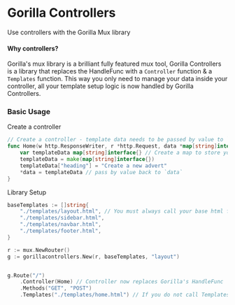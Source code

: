 # Gorilla Controllers
Use controllers with the Gorilla Mux library

#### Why controllers?
Gorilla's mux library is a brilliant fully featured mux tool, Gorilla Controllers is a library that replaces the HandleFunc
with a `Controller` function & a `Templates` function. This way you only need to manage your data inside your controller, 
all your template setup logic is now handled by Gorilla Controllers.

### Basic Usage


Create a controller
```go
// Create a controller - template data needs to be passed by value to `data *map[string]interface{}`
func Home(w http.ResponseWriter, r *http.Request, data *map[string]interface{}) {
    var templateData map[string]interface{} // Create a map to store your template data 
    templateData = make(map[string]interface{})
    templateData["heading"] = "Create a new advert"
    *data = templateData // pass by value back to `data`
}
```
Library Setup
```go
baseTemplates := []string{
    "./templates/layout.html", // You must always call your base html file "layout"
    "./templates/sidebar.html",
    "./templates/navbar.html",
    "./templates/footer.html",
}

r := mux.NewRouter()
g := gorillacontrollers.New(r, baseTemplates, "layout")


g.Route("/")
    .Controller(Home) // Controller now replaces Gorilla's HandleFunc
    .Methods("GET", "POST")
    .Templates("./templates/home.html") // If you do not call Templates() then you must call Init() instead

```
